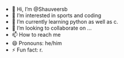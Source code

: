 - 👋 Hi, I’m @Shauveersb
- 👀 I’m interested in sports and coding 
- 🌱 I’m currently learning python as well as c.
- 💞️ I’m looking to collaborate on ...
- 📫 How to reach me 
- 😄 Pronouns: he/him
- ⚡ Fun fact: r.

<!---
Shauveersb/Shauveersb is a ✨ special ✨ repository because its `README.md` (this file) appears on your GitHub profile.
You can click the Preview link to take a look at your changes.
--->
